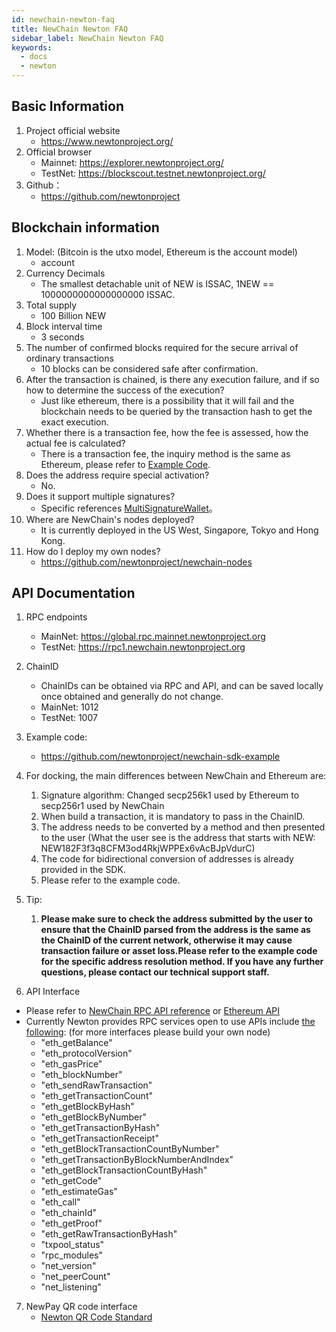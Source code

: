 ```yaml
---
id: newchain-newton-faq
title: NewChain Newton FAQ
sidebar_label: NewChain Newton FAQ
keywords:
  - docs
  - newton
---
```


## Basic Information
1. Project official website
    - https://www.newtonproject.org/
2. Official browser
    - Mainnet: https://explorer.newtonproject.org/
    - TestNet: https://blockscout.testnet.newtonproject.org/
3. Github：
    - https://github.com/newtonproject

## Blockchain information
1. Model: (Bitcoin is the utxo model, Ethereum is the account model)
    - account
2. Currency Decimals
    - The smallest detachable unit of NEW is ISSAC, 1NEW == 1000000000000000000 ISSAC.
3. Total supply
    - 100 Billion NEW
4. Block interval time
    - 3 seconds
5. The number of confirmed blocks required for the secure arrival of ordinary transactions
    - 10 blocks can be considered safe after confirmation.
6. After the transaction is chained, is there any execution failure, and if so how to determine the success of the execution?
    - Just like ethereum, there is a possibility that it will fail and the blockchain needs to be queried by the transaction hash to get the exact execution.
9. Whether there is a transaction fee, how the fee is assessed, how the actual fee is calculated?
    - There is a transaction fee, the inquiry method is the same as Ethereum, please refer to [Example Code](https://github.com/newtonproject/newchain-sdk-example).
10. Does the address require special activation?
    - No.
11. Does it support multiple signatures?
    - Specific references [MultiSignatureWallet](https://github.com/newtonproject/MultiSignatureWallet)。
12. Where are NewChain's nodes deployed?
    - It is currently deployed in the US West, Singapore, Tokyo and Hong Kong.
13. How do I deploy my own nodes?
    - https://github.com/newtonproject/newchain-nodes

## API Documentation

1. RPC endpoints
    - MainNet: https://global.rpc.mainnet.newtonproject.org
    - TestNet: https://rpc1.newchain.newtonproject.org

2. ChainID
    - ChainIDs can be obtained via RPC and API, and can be saved locally once obtained and generally do not change.
    - MainNet: 1012
    - TestNet: 1007

3. Example code:
    - https://github.com/newtonproject/newchain-sdk-example

4. For docking, the main differences between NewChain and Ethereum are:
    1. Signature algorithm: Changed secp256k1 used by Ethereum to secp256r1 used by NewChain
    2. When build a transaction, it is mandatory to pass in the ChainID.
    3. The address needs to be converted by a method and then presented to the user (What the user see is the address that starts with NEW: NEW182F3f3q8CFM3od4RkjWPPEx6vAcBJpVdurC)
    4. The code for bidirectional conversion of addresses is already provided in the SDK.
    5. Please refer to the example code.

5. Tip:
    1. **Please make sure to check the address submitted by the user to ensure that the ChainID parsed from the address is the same as the ChainID of the current network, otherwise it may cause transaction failure or asset loss.Please refer to the example code for the specific address resolution method. If you have any further questions, please contact our technical support staff.**

6. API Interface
- Please refer to [NewChain RPC API reference](https://github.com/newtonproject/newchain-sdk-example/blob/master/RPC_API_reference.md) or [Ethereum API](https://eth.wiki/json-rpc/API)
- Currently Newton provides RPC services open to use APIs include [the following](https://github.com/newtonproject/newchain-deploy/blob/d0d8511a3c4ac28467325995db129a63c7263140/mainnet/conf/guard.toml#L7): (for more interfaces please build your own node)
    - "eth_getBalance"
    - "eth_protocolVersion"
    - "eth_gasPrice"
    - "eth_blockNumber"
    - "eth_sendRawTransaction"
    - "eth_getTransactionCount"
    - "eth_getBlockByHash"
    - "eth_getBlockByNumber"
    - "eth_getTransactionByHash"
    - "eth_getTransactionReceipt"
    - "eth_getBlockTransactionCountByNumber"
    - "eth_getTransactionByBlockNumberAndIndex"
    - "eth_getBlockTransactionCountByHash"
    - "eth_getCode"
    - "eth_estimateGas"
    - "eth_call"
    - "eth_chainId"
    - "eth_getProof"
    - "eth_getRawTransactionByHash"
    - "txpool_status"
    - "rpc_modules"
    - "net_version"
    - "net_peerCount"
    - "net_listening"

7. NewPay QR code interface
    - [Newton QR Code Standard](https://github.com/newtonproject/newchain-sdk-example/blob/master/qr_code_standard.md)
